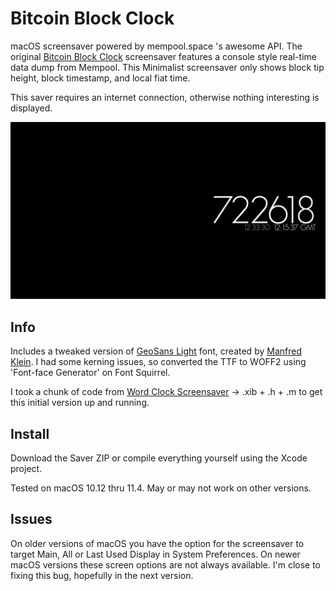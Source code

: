 # Bitcoin Block Clock
macOS screensaver powered by mempool.space 's awesome API. The original [Bitcoin Block Clock](https://raw.github.com/disuye/Bitcoin-Block-Clock) screensaver features a console style real-time data dump from Mempool. This Minimalist screensaver only shows block tip height, block timestamp, and local fiat time.

This saver requires an internet connection, otherwise nothing interesting is displayed.

![screenshot png](screenshot.png)


## Info

Includes a tweaked version of [GeoSans Light](https://www.dafont.com/geo-sans-light.font) font, created by [Manfred Klein](https://www.fontzillion.com/fonts/manfred-klein/geo-sans-light). I had some kerning issues, so converted the TTF to WOFF2 using 'Font-face Generator' on Font Squirrel.

I took a chunk of code from [Word Clock Screensaver](https://github.com/chrstphrknwtn/word-clock/) -> .xib + .h + .m to get this initial version up and running.


## Install

Download the Saver ZIP or compile everything yourself using the Xcode project.

Tested on macOS 10.12 thru 11.4. May or may not work on other versions. 


## Issues

On older versions of macOS you have the option for the screensaver to target Main, All or Last Used Display in System Preferences. On newer macOS versions these screen options are not always available. I'm close to fixing this bug, hopefully in the next version.
